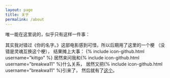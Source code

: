 ```yaml
---
layout: page
title: 关于
permalink: /about
---
```

唯一能在这里说的，似乎只有这样一件事：

其实我对错过《你的名字。》这部电影感到可惜，所以后期用了这里的一个梗
（没错是灵魂互换这个梗），
结果摊上大事：
{% include icon-github.html username="kittgo" %}
居然来问我和{% include icon-github.html username="breakwa11" %}什么关系，
居然又把{% include icon-github.html username="breakwa11" %}引来了，
然后就有了[这个](https://github.com/ShadowRZ/shadowrz.github.io/issues/3#issuecomment-307399142)。